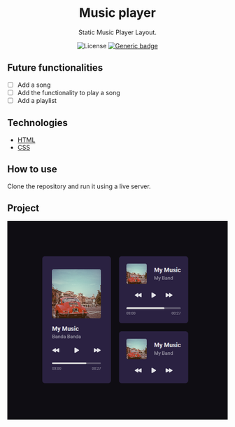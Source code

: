 <h1 align="center">Music player</h1>
<p align="center">Static Music Player Layout.</p>

<div align="center">
  
  ![License](https://img.shields.io/github/license/mathvsk/todo-list.svg)
  [![Generic badge](https://img.shields.io/badge/status-in_progress-fbbf24.svg)](https://shields.io/)
</div>

## Future functionalities
+ [ ] Add a song
+ [ ] Add the functionality to play a song
+ [ ] Add a playlist

## Technologies
+ [HTML](https://developer.mozilla.org/pt-BR/docs/Web/HTML)
+ [CSS](https://www.typescriptlang.org/)

## How to use
Clone the repository and run it using a live server.


## Project
<img src=".github/player.png" alt="">

